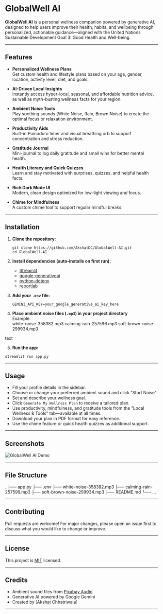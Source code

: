 # GlobalWell AI

**GlobalWell AI** is a personal wellness companion powered by generative AI, designed to help users improve their health, habits, and wellbeing through personalized, actionable guidance—aligned with the United Nations Sustainable Development Goal 3: Good Health and Well-being.

---

## Features

- **Personalized Wellness Plans**  
  Get custom health and lifestyle plans based on your age, gender, location, activity level, diet, and goals.

- **AI-Driven Local Insights**  
  Instantly access hyper-local, seasonal, and affordable nutrition advice, as well as myth-busting wellness facts for your region.

- **Ambient Noise Tools**  
  Play soothing sounds (White Noise, Rain, Brown Noise) to create the optimal focus or relaxation environment.

- **Productivity Aids**  
  Built-in Pomodoro timer and visual breathing orb to support concentration and stress reduction.

- **Gratitude Journal**  
  Mini-journal to log daily gratitude and small wins for better mental health.

- **Health Literacy and Quick Quizzes**  
  Learn and stay motivated with surprises, quizzes, and helpful health facts.

- **Rich Dark Mode UI**  
  Modern, clean design optimized for low-light viewing and focus.

- **Chime for Mindfulness**  
  A custom chime tool to support regular mindful breaks.

---

## Installation

1. **Clone the repository:**
    ```
    git clone https://github.com/AkshatDC/GlobalWell-AI.git
    cd GlobalWell-AI
    ```

2. **Install dependencies (auto-installs on first run):**
    - [Streamlit](https://www.streamlit.io/)
    - [google-generativeai](https://github.com/google/generative-ai-python)
    - [python-dotenv](https://pypi.org/project/python-dotenv/)
    - [reportlab](https://pypi.org/project/reportlab/)

3. **Add your `.env` file:**
    ```
    GEMINI_API_KEY=your_google_generative_ai_key_here
    ```

4. **Place ambient noise files (`.mp3`) in your project directory**  
   Example:  
white-noise-358382.mp3
calming-rain-257596.mp3
soft-brown-noise-299934.mp3

text

5. **Run the app:**
 ```
 streamlit run app.py
 ```

---

## Usage

- Fill your profile details in the sidebar.
- Choose or change your preferred ambient sound and click "Start Noise".
- Set and describe your wellness goal.
- Click `Generate My Wellness Plan` to receive a tailored plan.
- Use productivity, mindfulness, and gratitude tools from the "Local Wellness & Tools" tab—available at all times.
- Download your plan in PDF format for easy reference.
- Use the chime feature or quick health quizzes as additional support.

---

## Screenshots

![GlobalWell AI Demo](./screenshot_demo.png)

---

## File Structure

.
├── app.py
├── .env
├── white-noise-358382.mp3
├── calming-rain-257596.mp3
├── soft-brown-noise-299934.mp3
├── README.md
└── ...


---

## Contributing

Pull requests are welcome! For major changes, please open an issue first to discuss what you would like to change or improve.

---

## License

This project is [MIT](LICENSE) licensed.

---

## Credits

- Ambient sound files from [Pixabay Audio](https://pixabay.com/music/)
- Generative AI powered by Google Gemini
- Created by [Akshat Chhatriwala]

---
